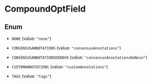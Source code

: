 

# CompoundOptField

## Enum


* `NONE` (value: `"none"`)

* `CONSENSUSANNOTATIONS` (value: `"consensusAnnotations"`)

* `CONSENSUSANNOTATIONSDENOVO` (value: `"consensusAnnotationsDeNovo"`)

* `CUSTOMANNOTATIONS` (value: `"customAnnotations"`)

* `TAGS` (value: `"tags"`)



